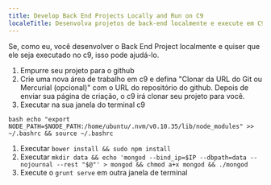 ```yaml
---
title: Develop Back End Projects Locally and Run on C9
localeTitle: Desenvolva projetos de back-end localmente e execute em C9
---
```

Se, como eu, você desenvolver o Back End Project localmente e quiser que ele seja executado no c9, isso pode ajudá-lo.

1.  Empurre seu projeto para o github
2.  Crie uma nova área de trabalho em c9 e defina "Clonar da URL do Git ou Mercurial (opcional)" com o URL do repositório do github. Depois de enviar sua página de criação, o c9 irá clonar seu projeto para você.
3.  Executar na sua janela do terminal c9

`bash echo "export NODE_PATH=$NODE_PATH:/home/ubuntu/.nvm/v0.10.35/lib/node_modules" >> ~/.bashrc && source ~/.bashrc`

1.  Executar `bower install && sudo npm install`
2.  Executar `mkdir data && echo 'mongod --bind_ip=$IP --dbpath=data --nojournal --rest "$@"' > mongod && chmod a+x mongod && ./mongod`
3.  Execute o `grunt serve` em outra janela de terminal
